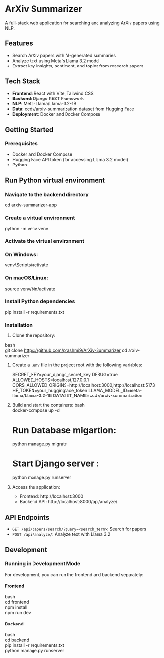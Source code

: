 # ArXiv Summarizer

A full-stack web application for searching and analyzing ArXiv papers using NLP.

## Features

- Search ArXiv papers with AI-generated summaries
- Analyze text using Meta's Llama 3.2 model
- Extract key insights, sentiment, and topics from research papers

## Tech Stack

- **Frontend**: React with Vite, Tailwind CSS
- **Backend**: Django REST Framework
- **NLP**: Meta-Llama/Llama-3.2-1B
- **Data**: ccdv/arxiv-summarization dataset from Hugging Face
- **Deployment**: Docker and Docker Compose

## Getting Started

### Prerequisites

- Docker and Docker Compose
- Hugging Face API token (for accessing Llama 3.2 model)
- Python

## Run Python virtual environment

### Navigate to the backend directory

cd arxiv-summarizer-app

### Create a virtual environment

python -m venv venv

### Activate the virtual environment

### On Windows:

venv\Scripts\activate

### On macOS/Linux:

source venv/bin/activate

### Install Python dependencies

pip install -r requirements.txt

### Installation

1. Clone the repository:
   <br/>

bash <br/>
git clone https://github.com/prashmi9/ArXiv-Summarizer
cd arxiv-summarizer
<br/>

1. Create a `.env` file in the project root with the following variables:

   SECRET_KEY=your_django_secret_key
   DEBUG=true
   ALLOWED_HOSTS=localhost,127.0.0.1
   CORS_ALLOWED_ORIGINS=http://localhost:3000,http://localhost:5173
   HF_TOKEN=your_huggingface_token
   LLAMA_MODEL_ID=meta-llama/Llama-3.2-1B
   DATASET_NAME=ccdv/arxiv-summarization

2. Build and start the containers:
   bash <br/>
   docker-compose up -d
   <br/>

   # Run Database migartion:

   python manage.py migrate

   # Start Django server :

   python manage.py runserver

3. Access the application:
   - Frontend: http://localhost:3000
   - Backend API: http://localhost:8000/api/analyze/

## API Endpoints

- `GET /api/papers/search/?query=<search_term>`: Search for papers
- `POST /api/analyze/`: Analyze text with Llama 3.2

## Development

### Running in Development Mode

For development, you can run the frontend and backend separately:

#### Frontend

bash<br/>
cd frontend<br/>
npm install<br/>
npm run dev
<br/>

#### Backend

bash<br/>
cd backend<br/>
pip install -r requirements.txt<br/>
python manage.py runserver<br/>
